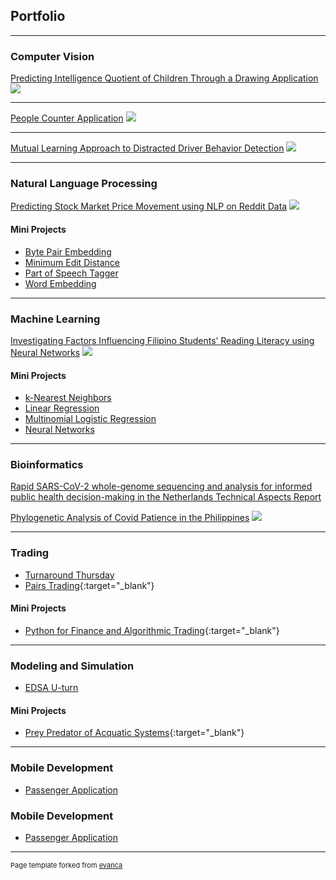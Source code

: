 ## Portfolio

---

### Computer Vision

[Predicting Intelligence Quotient of Children Through a Drawing Application](/cv/1)
<img src="images/cv/overview.jpg?raw=true"/>

---

[People Counter Application](/cv/2)
<img src="images/cv/interface.gif?raw=true"/>

---

[Mutual Learning Approach to Distracted Driver Behavior Detection](/cv/3)
<img src="images/cv/architecture.png?raw=true"/>

---

### Natural Language Processing

[Predicting Stock Market Price Movement using NLP on Reddit Data](/nlp/1.pdf)
<img src="images/nlp/architecture.png?raw=true"/>

#### Mini Projects

-   [Byte Pair Embedding](/nlp/mini/1.pdf)
-   [Minimum Edit Distance](/nlp/mini/2.md)
-   [Part of Speech Tagger](/nlp/mini/3.md)
-   [Word Embedding](/nlp/mini/4.md)

---

### Machine Learning

[Investigating Factors Influencing Filipino Students’ Reading Literacy using Neural Networks](machine_learning/1.pdf)
<img src="images/machine_learning/feature_ranking.png?raw=true"/>

#### Mini Projects

-   [k-Nearest Neighbors](/nlp/mini/1.md)
-   [Linear Regression](/nlp/mini/2.md)
-   [Multinomial Logistic Regression](/nlp/mini/3.pdf)
-   [Neural Networks](/nlp/mini/4.pdf)

---

### Bioinformatics

[Rapid SARS-CoV-2 whole-genome sequencing and analysis for informed public health decision-making in the Netherlands Technical Aspects Report](/trading/projects/1.pdf)

[Phylogenetic Analysis of Covid Patience in the Philippines](bioinformatics/projects/2.pdf)
<img src="images/bioinformatics/generated_phylogenetic_tree_for_philippines.png?raw=true"/>

---

### Trading

-   [Turnaround Thursday](/trading/1.md)
-   [Pairs Trading](https://github.com/sidnetopia/pairs-trading-strategy){:target="\_blank"}

#### Mini Projects

-   [Python for Finance and Algorithmic Trading](https://github.com/sidnetopia/python-for-finance-and-algorithmic-trading){:target="\_blank"}

---

### Modeling and Simulation

-   [EDSA U-turn](modeling_simulation/1.pdf)

#### Mini Projects

-   [Prey Predator of Acquatic Systems](https://github.com/sidnetopia/Prey-Predator-of-Acquatic-Systemsg){:target="\_blank"}

---

### Mobile Development

-   [Passenger Application](mobile/projects/1)

### Mobile Development

-   [Passenger Application](mobile/projects/1)

---

<p style="font-size:11px">Page template forked from <a href="https://github.com/evanca/quick-portfolio">evanca</a></p>
<!-- Remove above link if you don't want to attibute -->
